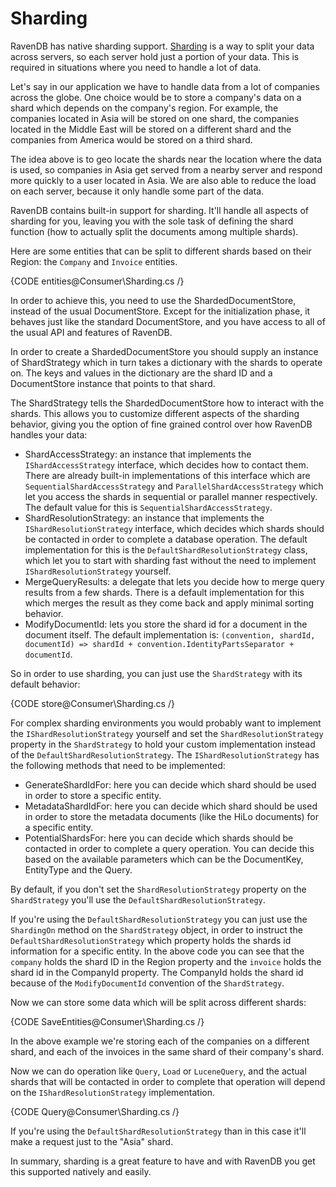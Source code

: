 # Sharding

RavenDB has native sharding support. [Sharding](http://en.wikipedia.org/wiki/Shard_(database_architecture)) is a way to split your data across servers, so each server hold just a portion of your data. This is required in situations where you need to handle a lot of data.

Let's say in our application we have to handle data from a lot of companies across the globe. One choice would be to store a company's data on a shard which depends on the company's region. For example, the companies located in Asia will be stored on one shard, the companies located in the Middle East will be stored on a different shard and the companies from America would be stored on a third shard.

The idea above is to geo locate the shards near the location where the data is used, so companies in Asia get served from a nearby server and respond more quickly to a user located in Asia. We are also able to reduce the load on each server, because it only handle some part of the data.

RavenDB contains built-in support for sharding. It'll handle all aspects of sharding for you, leaving you with the sole task of defining the shard function (how to actually split the documents among multiple shards).

Here are some entities that can be split to different shards based on their Region: the `Company` and `Invoice` entities.

{CODE entities@Consumer\Sharding.cs /}

In order to achieve this, you need to use the ShardedDocumentStore, instead of the usual DocumentStore. Except for the initialization phase, it behaves just like the standard DocumentStore, and you have access to all of the usual API and features of RavenDB.

In order to create a ShardedDocumentStore you should supply an instance of ShardStrategy which in turn takes a dictionary with the shards to operate on. The keys and values in the dictionary are the shard ID and a DocumentStore instance that points to that shard.

The ShardStrategy tells the ShardedDocumentStore how to interact with the shards. This allows you to customize different aspects of the sharding behavior, giving you the option of fine grained control over how RavenDB handles your data:

* ShardAccessStrategy: an instance that implements the `IShardAccessStrategy` interface, which decides how to contact them. There are already built-in implementations of this interface which are `SequentialShardAccessStrategy` and `ParallelShardAccessStrategy` which let you access the shards in sequential or parallel manner respectively. The default value for this is `SequentialShardAccessStrategy`.
* ShardResolutionStrategy: an instance that implements the `IShardResolutionStrategy` interface, which decides which shards should be contacted in order to complete a database operation. The default implementation for this is the `DefaultShardResolutionStrategy` class, which let you to start with sharding fast without the need to implement `IShardResolutionStrategy` yourself.
* MergeQueryResults: a delegate that lets you decide how to merge query results from a few shards. There is a default implementation for this which merges the result as they come back and apply minimal sorting behavior.
* ModifyDocumentId: lets you store the shard id for a document in the document itself. The default implementation is: `(convention, shardId, documentId) => shardId + convention.IdentityPartsSeparator + documentId`.

So in order to use sharding, you can just use the `ShardStrategy` with its default behavior:

{CODE store@Consumer\Sharding.cs /}

For complex sharding environments you would probably want to implement the `IShardResolutionStrategy` yourself and set the `ShardResolutionStrategy` property in the `ShardStrategy` to hold your custom implementation instead of the `DefaultShardResolutionStrategy`. The `IShardResolutionStrategy` has the following methods that need to be implemented:

- GenerateShardIdFor: here you can decide which shard should be used in order to store a specific entity.
- MetadataShardIdFor: here you can decide which shard should be used in order to store the metadata documents (like the HiLo documents) for a specific entity.
- PotentialShardsFor: here you can decide which shards should be contacted in order to complete a query operation. You can decide this based on the available parameters which can be the DocumentKey, EntityType and the Query.

By default, if you don't set the `ShardResolutionStrategy` property on the `ShardStrategy` you'll use the `DefaultShardResolutionStrategy`. 

If you're using the `DefaultShardResolutionStrategy` you can just use the `ShardingOn` method on the `ShardStrategy` object, in order to instruct the `DefaultShardResolutionStrategy` which property holds the shards id information for a specific entity.
In the above code you can see that the `company` holds the shard ID in the Region property and the `invoice` holds the shard id in the CompanyId property. The CompanyId holds the shard id because of the `ModifyDocumentId` convention of the `ShardStrategy`.

Now we can store some data which will be split across different shards:

{CODE SaveEntities@Consumer\Sharding.cs /}

In the above example we're storing each of the companies on a different shard, and each of the invoices in the same shard of their company's shard.

Now we can do operation like `Query`, `Load` or `LuceneQuery`, and the actual shards that will be contacted in order to complete that operation will depend on the `IShardResolutionStrategy` implementation.

{CODE Query@Consumer\Sharding.cs /}

If you're using the `DefaultShardResolutionStrategy` than in this case it'll make a request just to the "Asia" shard.

In summary, sharding is a great feature to have and with RavenDB you get this supported natively and easily.